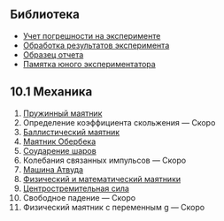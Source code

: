 ## Библиотека
- [Учет погрешности на эксперименте](../practasks-files/Учет_погрешности_на_эксперименте.pdf)
- [Обработка результатов эксперимента](../practasks-files/Обработка_результатов_эксперимента.pdf)
- [Образец отчета](../practasks-files/0._Образец_отчета.pdf)
- [Памятка юного экспериментатора](../library-files/pamiat.pdf)

## 10.1 Механика
1. [Пружинный маятник](../practasks-files/Пружинный_маятник.zip)
2. Определение коэффициента скольжения — Скоро
3. [Баллистический маятник](../practasks-files/Баллистический_маятник.zip)
4. [Маятник Обербека](../practasks-files/Обербекова_маятник.zip)
5. [Соударение шаров](../practasks-files/Соударение_шаров.zip)
6. Колебания связанных импульсов — Скоро
7. [Машина Атвуда](../practasks-files/Машина_Атвуда.zip)
8. [Физический и математический маятники](../practasks-files/Математический_и_физический_маятник.zip)
9. [Центростремительная сила](../practasks-files/Центростремительная_сила.zip)
10. Свободное падение — Скоро
11. Физический маятник с переменным g — Скоро


